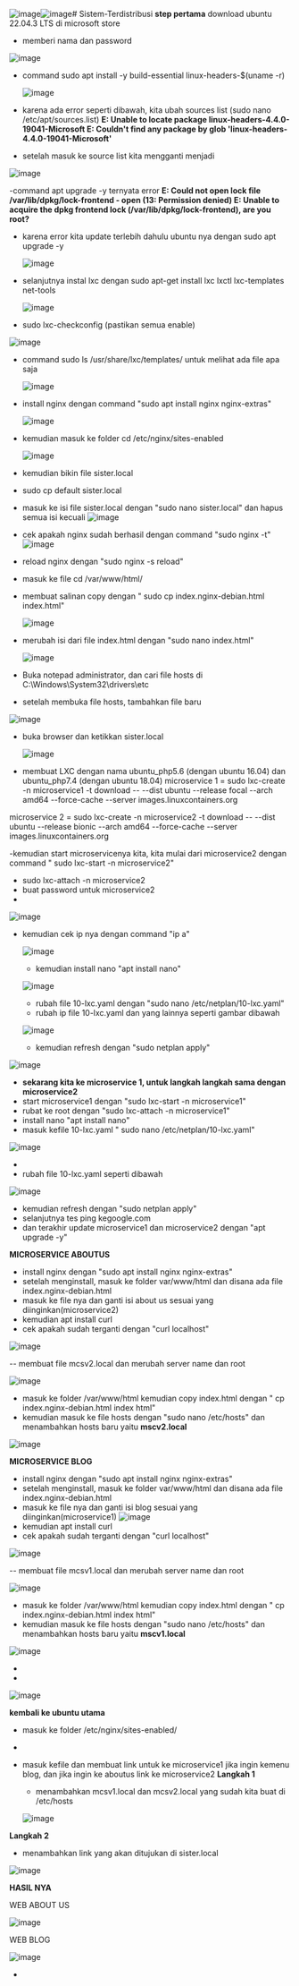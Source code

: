 ![image](https://github.com/RayhanFurqoni/Sistem-Terdistribusi/assets/124054176/887c41f5-449f-4dae-98c4-d899a1a954d5)![image](https://github.com/RayhanFurqoni/Sistem-Terdistribusi/assets/124054176/aa76a0ba-23d3-4a57-bea8-2ea475010982)# Sistem-Terdistribusi
**step pertama** download ubuntu 22.04.3 LTS di microsoft store
- memberi nama dan password
  
![image](https://github.com/RayhanFurqoni/Sistem-Terdistribusi/assets/124054176/fb5aed25-f1f3-4ccb-a66f-a78d5eac7af5)

- command sudo apt install -y build-essential linux-headers-$(uname -r)
  
  ![image](https://github.com/RayhanFurqoni/Sistem-Terdistribusi/assets/124054176/05bab0d7-0a71-4f21-98dc-cb9f27c750a6)

- karena ada error seperti dibawah, kita ubah sources list (sudo nano /etc/apt/sources.list)
**E: Unable to locate package linux-headers-4.4.0-19041-Microsoft
E: Couldn't find any package by glob 'linux-headers-4.4.0-19041-Microsoft'**
- setelah masuk ke source list kita mengganti menjadi
  
![image](https://github.com/RayhanFurqoni/Sistem-Terdistribusi/assets/124054176/9f108373-4006-4d44-a4bc-d6b1d66cb9db)


-command apt upgrade -y ternyata error
**E: Could not open lock file /var/lib/dpkg/lock-frontend - open (13: Permission denied)
E: Unable to acquire the dpkg frontend lock (/var/lib/dpkg/lock-frontend), are you root?**
- karena error kita update terlebih dahulu ubuntu nya dengan sudo apt upgrade -y
  
  ![image](https://github.com/RayhanFurqoni/Sistem-Terdistribusi/assets/124054176/7ceebef2-9507-4990-80fe-d60c42229d10)

- selanjutnya instal lxc dengan sudo apt-get install lxc lxctl lxc-templates net-tools

  
  ![image](https://github.com/RayhanFurqoni/Sistem-Terdistribusi/assets/124054176/a3ea00e1-9229-463b-9a75-ce0e66a92829)

- sudo lxc-checkconfig (pastikan semua enable)

![image](https://github.com/RayhanFurqoni/Sistem-Terdistribusi/assets/124054176/8840af95-7f1a-40bd-b236-5f808665f7be)

- command sudo ls /usr/share/lxc/templates/ untuk melihat ada file apa saja

  ![image](https://github.com/RayhanFurqoni/Sistem-Terdistribusi/assets/124054176/3cdde7f7-b3d7-4d76-ae5c-59572bd03f1a)

- install nginx dengan command "sudo apt install nginx nginx-extras"

  ![image](https://github.com/RayhanFurqoni/Sistem-Terdistribusi/assets/124054176/e7721774-6d26-4776-96eb-b7b79109dba3)

- kemudian masuk ke folder cd /etc/nginx/sites-enabled

  ![image](https://github.com/RayhanFurqoni/Sistem-Terdistribusi/assets/124054176/c5df1e34-6e0b-489a-92e8-bdadacd87bee)

- kemudian bikin file sister.local
- sudo cp default sister.local
- masuk ke isi file sister.local dengan "sudo nano sister.local" dan hapus semua isi kecuali
  ![image](https://github.com/RayhanFurqoni/Sistem-Terdistribusi/assets/124054176/0a016167-d6ed-4e74-84a6-e41d3b80134c)
- cek apakah nginx sudah berhasil dengan command "sudo nginx -t"
![image](https://github.com/RayhanFurqoni/Sistem-Terdistribusi/assets/124054176/23e40f6a-0ecc-4a4b-b82c-ac3f435821a4)

- reload nginx dengan "sudo nginx -s reload"
- masuk ke file cd /var/www/html/
- membuat salinan copy dengan " sudo cp index.nginx-debian.html index.html"

  ![image](https://github.com/RayhanFurqoni/Sistem-Terdistribusi/assets/124054176/afc3ad1b-15a0-4b19-9e64-9668418f537b)

- merubah isi dari file index.html dengan "sudo nano index.html"

  ![image](https://github.com/RayhanFurqoni/Sistem-Terdistribusi/assets/124054176/021529c2-9b24-4f62-a4c8-653fe2c1dfdb)

- Buka notepad administrator, dan cari file hosts di C:\Windows\System32\drivers\etc
- setelah membuka file hosts, tambahkan file baru

![image](https://github.com/RayhanFurqoni/Sistem-Terdistribusi/assets/124054176/363873d0-3f00-4c9d-b13a-631a709ed6cb)

- buka browser dan ketikkan sister.local

  ![image](https://github.com/RayhanFurqoni/Sistem-Terdistribusi/assets/124054176/6d32241e-b830-4cad-8678-30968b9c08a8)

- membuat LXC dengan nama ubuntu_php5.6 (dengan ubuntu 16.04) dan ubuntu_php7.4 (dengan ubuntu 18.04)
microservice 1 = sudo lxc-create -n microservice1 -t download -- --dist ubuntu --release focal --arch amd64 --force-cache --server images.linuxcontainers.org

microservice 2 = sudo lxc-create -n microservice2 -t download -- --dist ubuntu --release bionic --arch amd64 --force-cache --server images.linuxcontainers.org

-kemudian start microservicenya kita, kita mulai dari microservice2 dengan command " sudo lxc-start -n microservice2"
- sudo lxc-attach -n microservice2
- buat password untuk microservice2
- 
![image](https://github.com/RayhanFurqoni/Sistem-Terdistribusi/assets/124054176/4eed202e-056f-4f0e-8a41-2f28beb56117)


- kemudian cek ip nya dengan command "ip a"

  ![image](https://github.com/RayhanFurqoni/Sistem-Terdistribusi/assets/124054176/c6275e8d-2b6c-4eac-bf8d-5916c80df74f)

  - kemudian install nano "apt install nano"

   ![image](https://github.com/RayhanFurqoni/Sistem-Terdistribusi/assets/124054176/e0b1d7c1-56c8-405c-94c9-09c812787589)

  -  rubah file 10-lxc.yaml dengan "sudo nano /etc/netplan/10-lxc.yaml"
  -  rubah ip file 10-lxc.yaml dan yang lainnya seperti gambar dibawah

  ![image](https://github.com/RayhanFurqoni/Sistem-Terdistribusi/assets/124054176/fc3d39c4-ed11-4568-893e-838ceefba76b)

  -  kemudian refresh dengan "sudo netplan apply"

 ![image](https://github.com/RayhanFurqoni/Sistem-Terdistribusi/assets/124054176/b05d4954-2517-4a91-ad76-0ae3c7ed351c)

  - **sekarang kita ke microservice 1, untuk langkah langkah sama dengan microservice2**
  - start microservice1 dengan "sudo lxc-start -n microservice1"
  - rubat ke root dengan "sudo lxc-attach -n microservice1"
  - install nano "apt install nano"
  - masuk kefile 10-lxc.yaml " sudo nano /etc/netplan/10-lxc.yaml"

![image](https://github.com/RayhanFurqoni/Sistem-Terdistribusi/assets/124054176/1e799e53-2f37-47dc-b34b-430d6d600357)

  - 
- rubah file 10-lxc.yaml seperti dibawah

![image](https://github.com/RayhanFurqoni/Sistem-Terdistribusi/assets/124054176/92920424-9d24-42a0-b040-dd525a909dcd)

- kemudian refresh dengan "sudo netplan apply"
- selanjutnya tes ping kegoogle.com
- dan terakhir update microservice1 dan microservice2 dengan "apt upgrade -y"

**MICROSERVICE ABOUTUS**
- install nginx dengan "sudo apt install nginx nginx-extras"
- setelah menginstall, masuk ke folder var/www/html dan disana ada file index.nginx-debian.html
- masuk ke file nya dan ganti isi about us sesuai yang diinginkan(microservice2)
-  kemudian apt install curl
-  cek apakah sudah terganti dengan "curl localhost"

![image](https://github.com/RayhanFurqoni/Sistem-Terdistribusi/assets/124054176/459d4f7e-028e-44ce-b0fb-4361e9fda5db)

-- membuat file mcsv2.local dan merubah server name dan root

![image](https://github.com/RayhanFurqoni/Sistem-Terdistribusi/assets/124054176/b944c00a-ec9d-4999-9a7f-db0317210d01)


- masuk ke folder /var/www/html kemudian copy index.html dengan " cp index.nginx-debian.html index html"
- kemudian masuk ke file hosts dengan "sudo nano /etc/hosts" dan menambahkan hosts baru yaitu **mscv2.local**

![image](https://github.com/RayhanFurqoni/Sistem-Terdistribusi/assets/124054176/b98c48d1-c562-404e-80f9-7b91d69f3bda)


**MICROSERVICE BLOG**
- install nginx dengan "sudo apt install nginx nginx-extras"
- setelah menginstall, masuk ke folder var/www/html dan disana ada file index.nginx-debian.html
- masuk ke file nya dan ganti isi blog sesuai yang diinginkan(microservice1)
![image](https://github.com/RayhanFurqoni/Sistem-Terdistribusi/assets/124054176/f56b1b45-f0b4-4c69-931a-d5fd0d0931b8)
- kemudian apt install curl
- cek apakah sudah terganti dengan "curl localhost"
  
![image](https://github.com/RayhanFurqoni/Sistem-Terdistribusi/assets/124054176/4629ebe5-4ddf-4011-82bf-f149faf617c7)

-- membuat file mcsv1.local dan merubah server name dan root

![image](https://github.com/RayhanFurqoni/Sistem-Terdistribusi/assets/124054176/ef3dc790-8010-40fb-9fa0-1ddde7d2de28)

- masuk ke folder /var/www/html kemudian copy index.html dengan " cp index.nginx-debian.html index html"
- kemudian masuk ke file hosts dengan "sudo nano /etc/hosts" dan menambahkan hosts baru yaitu **mscv1.local**

![image](https://github.com/RayhanFurqoni/Sistem-Terdistribusi/assets/124054176/c43c81f7-1165-4b9c-8db5-c68fd6e98fec)

- 

- 

  ![image](https://github.com/RayhanFurqoni/Sistem-Terdistribusi/assets/124054176/c491dec0-fe14-4ad1-ad84-e0d90182e91f)

**kembali ke ubuntu utama**
- masuk ke folder /etc/nginx/sites-enabled/
- 
- masuk kefile dan membuat link untuk ke microservice1 jika ingin kemenu blog, dan jika ingin ke aboutus link ke microservice2
**Langkah 1**
  - menambahkan mcsv1.local dan mcsv2.local yang sudah kita buat di /etc/hosts
  
  ![image](https://github.com/RayhanFurqoni/Sistem-Terdistribusi/assets/124054176/9860982f-ba40-4fc7-bb60-f5227c9f447b)

**Langkah 2**
- menambahkan link yang akan ditujukan di sister.local

![image](https://github.com/RayhanFurqoni/Sistem-Terdistribusi/assets/124054176/3b9afca3-5f31-47a6-8e1b-2be502bd4f47)

**HASIL NYA**

WEB ABOUT US

![image](https://github.com/RayhanFurqoni/Sistem-Terdistribusi/assets/124054176/21904d17-c96e-40bf-ab1a-c3c8270db4f9)

WEB BLOG

![image](https://github.com/RayhanFurqoni/Sistem-Terdistribusi/assets/124054176/59875e2b-098d-4861-8c2f-88e247b9cf1f)



-  




  
